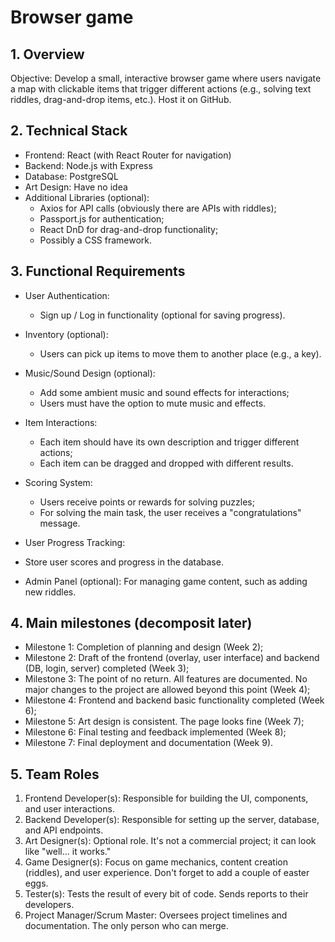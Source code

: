 # Browser game <!-- some cool name later-->

## 1. Overview

Objective: Develop a small, interactive browser game where users navigate a map with clickable items that trigger different actions (e.g., solving text riddles, drag-and-drop items, etc.). Host it on GitHub.

## 2. Technical Stack

- Frontend: React (with React Router for navigation)
- Backend: Node.js with Express
- Database: PostgreSQL
- Art Design: Have no idea <!-- hope the team will help with it -->
- Additional Libraries (optional):
  - Axios for API calls (obviously there are APIs with riddles);
  - Passport.js for authentication;
  - React DnD for drag-and-drop functionality;
  - Possibly a CSS framework.

## 3. Functional Requirements

- User Authentication:

  - Sign up / Log in functionality (optional for saving progress).

- Inventory (optional):

  - Users can pick up items to move them to another place (e.g., a key).

- Music/Sound Design (optional):

  - Add some ambient music and sound effects for interactions;
  - Users must have the option to mute music and effects.

- Item Interactions:

  - Each item should have its own description and trigger different actions;
  - Each item can be dragged and dropped with different results.

- Scoring System:

  - Users receive points or rewards for solving puzzles;
  - For solving the main task, the user receives a "congratulations" message.

- User Progress Tracking:

- Store user scores and progress in the database.
- Admin Panel (optional): For managing game content, such as adding new riddles.

## 4. Main milestones (decomposit later)

- Milestone 1: Completion of planning and design (Week 2);
- Milestone 2: Draft of the frontend (overlay, user interface) and backend (DB, login, server) completed (Week 3);
- Milestone 3: The point of no return. All features are documented. No major changes to the project are allowed beyond this point (Week 4);
- Milestone 4: Frontend and backend basic functionality completed (Week 6);
- Milestone 5: Art design is consistent. The page looks fine (Week 7);
- Milestone 6: Final testing and feedback implemented (Week 8);
- Milestone 7: Final deployment and documentation (Week 9).

## 5. Team Roles

1. Frontend Developer(s): Responsible for building the UI, components, and user interactions.
2. Backend Developer(s): Responsible for setting up the server, database, and API endpoints.
3. Art Designer(s): Optional role. It's not a commercial project; it can look like "well... it works."
4. Game Designer(s): Focus on game mechanics, content creation (riddles), and user experience. Don't forget to add a couple of easter eggs.
5. Tester(s): Tests the result of every bit of code. Sends reports to their developers.
6. Project Manager/Scrum Master: Oversees project timelines and documentation. The only person who can merge.
